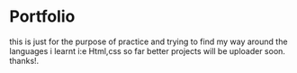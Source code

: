 # Portfolio
this is just for the purpose of practice and trying to find my way around the languages i learnt i:e Html,css so far 
better projects will be uploader soon.
thanks!.
